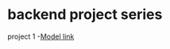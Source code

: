 # backend project series
project 1
 -[Model link](https://app.eraser.io/workspace/YtPqZ1VogxGy1jzIDkzj)
 